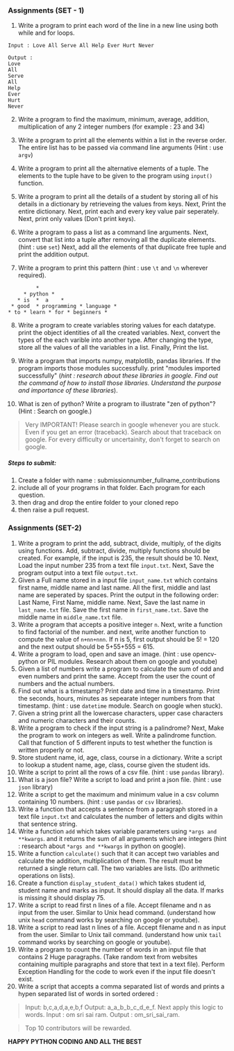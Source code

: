 ### Assignments (SET - 1)


1. Write a program to print each word of the line in a new line using both while and for loops. 
```console
Input : Love All Serve All Help Ever Hurt Never

Output : 
Love
All
Serve 
All 
Help
Ever
Hurt
Never
```

2. Write a program to find the maximum, minimum, average, addition, multiplication of any 2 integer numbers (for example : 23 and 34)

3. Write a program to print all the elements within a list in the reverse order. The entire list has to be passed via command line arguments (Hint : use ```argv```)

4. Write a program to print all the alternative elements of a tuple. The  elements to the tuple have to be given to the program using `input()` function.

5. Write a program to print all the details of a student by storing all of his details in a dictionary by retrieveing the values from keys. Next, Print the entire dictionary. Next, print each and every key value pair seperately. Next, print only values (Don't print keys).

6. Write a program to pass a list as a command line arguments. Next, convert that list into a tuple after removing all the duplicate elements. (hint : use `set`) Next, add all the elements of that duplicate free tuple and print the addition output.

7. Write a program to print this pattern (hint : use `\t` and `\n` wherever required).

```console
         *
     * python *
   * is  *  a    *
 * good  * programming * language *
* to * learn * for * beginners *
```

8. Write a program to create variables storing values for each datatype. print the object identities of all the created variables. Next, convert the types of the each varible into another type. After changing the type, store all the values of all the variables in a list. Finally, Print the list.

9. Write a program that imports numpy, matplotlib, pandas libraries. If the program imports those modules successfully. print "modules imported successfully" (*hint : research about these libraries in google. Find out the command of how to install those libraries. Understand the purpose and importance of these libraries*). 

10. What is zen of python? Write a program to illustrate "zen of python"? (Hint : Search on google.)

> Very IMPORTANT! Please search in google whenever you are stuck. Even if you get an error (traceback). Search about that traceback on google. For every difficulty or uncertainity, don't forget to search on google.

##### Steps to submit:
1. Create a folder with name : submissionnumber_fullname_contributions 
2. include all of your programs in that folder. Each program for each question.
3. then drag and drop the entire folder to your cloned repo 
4. then raise a pull request.


### Assignments (SET-2)

1) Write a program to print the add, subtract, divide, multiply,  of the digits using functions. Add, subtract, divide, multiply functions should be created. For example, if the input is 235, the result should be 10. Next, Load the input number 235 from a text file `input.txt`. Next, Save the program output into a text file `output.txt`. 
2) Given a Full name stored in a input file `input_name.txt` which contains first name, middle name and last name. All the first, middle and last name are seperated by spaces. Print the output in the following order: Last Name, First Name, middle name. Next, Save the last name in `last_name.txt` file. Save the first name in `first_name.txt`. Save the middle name in `middle_name.txt` file.
3) Write a program that accepts a positive integer `n`. Next, write a function to find factorial of the number. and next, write another function to compute the value of `n+nn+nnn`. If n is 5, first output should be 5! = 120 and the next output should be 5+55+555 = 615.
4) Write a program to load, open and save an image. (hint : use opencv-python or PIL modules. Research about them on google and youtube)
5) Given a list of numbers write a program to calculate the sum of odd and even numbers and print the same. Accept from the user the count of numbers and the actual 
numbers.
6) Find out what is a timestamp? Print date and time in a timestamp. Print the seconds, hours, minutes as sepearate integer numbers from that timestamp. (hint : use `datetime` module. Search on google when stuck). 
7) Given a string print all the lowercase characters, upper case characters and numeric  characters and their counts.
8) Write a program to check if the input string is a palindrome? Next, Make the program to work on integers as well. Write a palindrome function. Call that function of 5 different inputs to test whether the function is written properly or not.
9) Store student name, id, age, class, course in a dictionary. Write a script to lookup a student name, age, class, course given the student ids.
10) Write a script to print all the rows of a csv file. (hint : use `pandas` library).
11) What is a json file? Write a script to load and print a json file. (hint : use `json` library)
12) Write a script to get the maximum and minimum value in a csv column containing 10 numbers. (hint : use `pandas` or `csv` libraries).
13) Write a function that accepts a sentence from a paragraph stored in a text file `input.txt` and calculates the number of letters and digits within that sentence string.
14) Write a function `add` which takes variable parameters using `*args and **kwargs`. and it returns the sum of all arguments which are integers (hint : research about `*args and **kwargs` in python on google).
15) Write a function `calculate()` such that it can accept two variables and calculate the  addition, multiplication of them. The result must be returned a single return call. The two variables are lists. (Do arithmetic operations on lists).
16) Create a function `display_student_data()` which takes student id, student name and marks as input. It should display all the data. If marks is missing it should display 75.
17) Write a script to read first n lines of a file. Accept filename and n as input from the user. Similar to Unix head command. (understand how unix `head` command works by searching on google or youtube).
18) Write a script to read last n lines of a file. Accept filename and n as input from the user. Similar to Unix tail command. (understand how unix `tail` command works by searching on google or youtube).
19) Write a program to count the number of words in an input file that contains 2 Huge paragraphs. (Take random text from websites containing multiple paragraphs and store that text in a text file). Perform Exception Handling for the code to work even if the input file doesn't exist.
20) Write a script that accepts a comma separated list of words and prints a hypen separated list of words in sorted ordered :
> Input: b,c,a,d,a,e,b,f
> Output: a_a_b_b_c_d_e_f.
> Next apply this logic to words. Input : om sri sai ram. Output : om_sri_sai_ram.


> Top 10 contributors will be rewarded.

**HAPPY PYTHON CODING AND ALL THE BEST**
